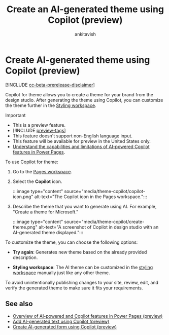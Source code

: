 ﻿---
title: Create an AI-generated theme using Copilot (preview)
description: Learn how to create an AI-generated theme for your Power Pages site using Copilot.
author: ankitavish 
ms.topic: conceptual
ms.custom: 
ms.date: 7/06/2023
ms.subservice:
ms.author: avishwakarma
ms.reviewer: kkendrick
contributors:
    - ProfessorKendrick
---

# Create AI-generated theme using Copilot (preview)

[!INCLUDE [cc-beta-prerelease-disclaimer](../includes/cc-beta-prerelease-disclaimer.md)]

Copilot for theme allows you to create a theme for your brand from the design studio. After generating the theme using Copilot, you can customize the theme further in the [Styling workspace](style-site.md).

> [!IMPORTANT]
> - This is a preview feature.
> - [!INCLUDE [preview-tags](../includes/cc-preview-features-definition.md)]
> - This feature doesn't support non-English language input.
> - This feature will be available for preview in the United States only.
> - [Understand the capabilities and limitations of AI-powered Copilot features in Power Pages](../responsible-ai-overview.md).

To use Copilot for theme:

1. Go to the [Pages workspace](first-page.md).

1. Select the **Copilot** icon.

    :::image type="content" source="media/theme-copilot/copilot-icon.png" alt-text="The Copilot icon in the Pages workspace.":::

1. Describe the theme that you want to generate using AI. For example, "Create a theme for Microsoft."

    :::image type="content" source="media/theme-copilot/create-theme.png" alt-text="A screenshot of Copilot in design studio with an AI-generated theme displayed.":::

To customize the theme, you can choose the following options:

- **Try again**: Generates new theme based on the already provided description.

- **Styling workspace**: The AI theme can be customized in the [styling workspace](style-site.md) manually just like any other theme. 

To avoid unintentionally publishing changes to your site, review, edit, and verify the generated theme to make sure it fits your requirements.

## See also

- [Overview of AI-powered and Copilot features in Power Pages (preview)](../configure/ai-copilot-overview.md)
- [Add AI-generated text using Copilot (preview)](add-text-copilot.md)
- [Create AI-generated form using Copilot (preview)](add-form-copilot.md)
